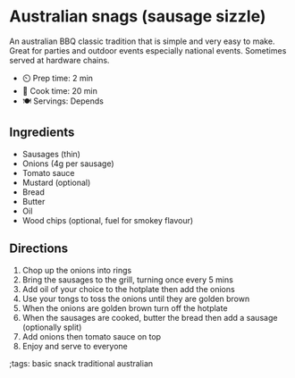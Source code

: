 # Australian snags (sausage sizzle)

An australian BBQ classic tradition that is simple and very easy to make. Great for parties and outdoor events
especially national events. Sometimes served at hardware chains.

- ⏲️ Prep time: 2 min
- 🍳 Cook time: 20 min
- 🍽️ Servings: Depends

## Ingredients

- Sausages (thin)
- Onions (4g per sausage)
- Tomato sauce
- Mustard (optional)
- Bread
- Butter
- Oil
- Wood chips (optional, fuel for smokey flavour)

## Directions

1. Chop up the onions into rings
2. Bring the sausages to the grill, turning once every 5 mins
3. Add oil of your choice to the hotplate then add the onions
4. Use your tongs to toss the onions until they are golden brown
5. When the onions are golden brown turn off the hotplate
6. When the sausages are cooked, butter the bread then add a sausage (optionally split)
7. Add onions then tomato sauce on top
8. Enjoy and serve to everyone

;tags: basic snack traditional australian
